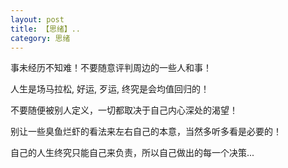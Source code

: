 ```yaml
---
layout: post
title: 【思绪】..
category: 思绪
---
```

<p>事未经历不知难！不要随意评判周边的一些人和事！</p>
<p>人生是场马拉松, 好运, 歹运, 终究是会均值回归的！</p>
<p>不要随便被别人定义，一切都取决于自己内心深处的渴望！</p>
<p>别让一些臭鱼烂虾的看法来左右自己的本意，当然多听多看是必要的！</p>
<p>自己的人生终究只能自己来负责，所以自己做出的每一个决策...</p>


  




